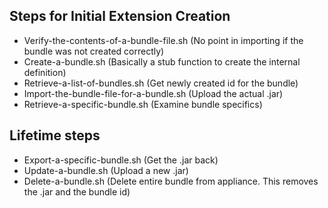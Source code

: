 ## Steps for Initial Extension Creation
  * Verify-the-contents-of-a-bundle-file.sh (No point in importing if the bundle was not created correctly)
  * Create-a-bundle.sh (Basically a stub function to create the internal definition)
  * Retrieve-a-list-of-bundles.sh (Get newly created id for the bundle)
  * Import-the-bundle-file-for-a-bundle.sh (Upload the actual .jar)
  * Retrieve-a-specific-bundle.sh (Examine bundle specifics)
  
## Lifetime steps
  * Export-a-specific-bundle.sh (Get the .jar back)
  * Update-a-bundle.sh (Upload a new .jar)
  * Delete-a-bundle.sh (Delete entire bundle from appliance.  This removes the .jar and the bundle id)
